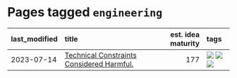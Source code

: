 # Pages tagged `engineering`

|last_modified|title|est. idea maturity|tags
|:---|:---|---:|:---|
|2023-07-14|[Technical Constraints Considered Harmful.](../constraints_considered_hazardous.md)|177|[![](https://img.shields.io/badge/tag-best_practices-35d2ce)](../tags/best_practices.md) [![](https://img.shields.io/badge/tag-engineering-8e95e2)](../tags/engineering.md) [![](https://img.shields.io/badge/tag-publication-b25b5)](../tags/publication.md)|